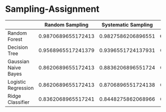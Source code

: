 # Sampling-Assignment

|                      | Random Sampling     | Systematic Sampling | Stratified Sampling     | Cluster Sampling     | Convenience Sampling |
| -------------------- | ------------------- | ------------------- | ----------------------- | -------------------- | -------------------- |
| Random Forest        | 0\.9870689655172413 | 0\.9827586206896551 | **0\.9913793103448276** | 0\.9870689655172413  | 0\.9870689655172413  |
| Decision Tree        | 0\.9568965517241379 | 0\.9396551724137931 | 0\.9698275862068966     | 0\.9396551724137931  | 0\.9482758620689655  |
| Gaussian Naive Bayes | 0\.8620689655172413 | 0\.8836206896551724 | 0\.8362068965517241     | 0\.9827586206896551  | 0\.8491379310344828  |
| Logistic Regression  | 0\.8620689655172413 | 0\.8706896551724138 | 0\.875                  | 0\.5862068965517241  | 0\.8706896551724138  |
| Ridge Classifier     | 0\.8362068965517241 | 0\.8448275862068966 | 0\.8448275862068966     | 0\.47844827586206895 | 0\.8232758620689655  |